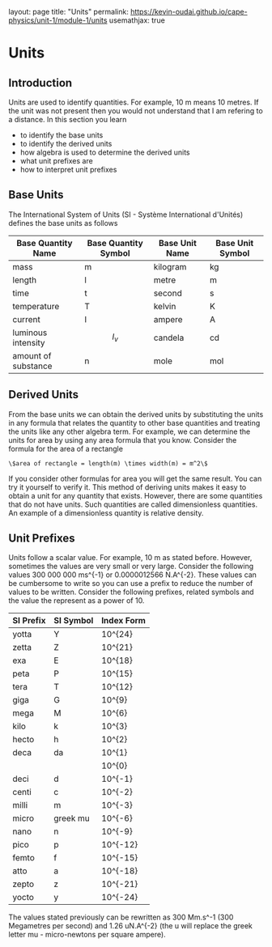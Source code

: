 layout: page
title: "Units"
permalink: https://kevin-oudai.github.io/cape-physics/unit-1/module-1/units
usemathjax: true

# Units

## Introduction

Units are used to identify quantities. For example, 10 m means 10 metres. If the unit was not present then you would not understand that I am refering to a distance. In this section you learn
- to identify the base units
- to identify the derived units
- how algebra is used to determine the derived units
- what unit prefixes are
- how to interpret unit prefixes

## Base Units

The International System of Units (SI - Système International d'Unités) defines the base units as follows

| Base Quantity Name | Base Quantity Symbol | Base Unit Name | Base Unit Symbol |
|--------------------|----------------------|----------------|------------------|
| mass               | m                    | kilogram       | kg               |
| length             | l                    | metre          | m                |
| time               | t                    | second         | s                |
| temperature        | T                    | kelvin         | K                |
| current            | I                    | ampere         | A                |
| luminous intensity | $$I_v$$              | candela        | cd               |
| amount of substance| n                    | mole           | mol              |

## Derived Units

From the base units we can obtain the derived units by substituting the units in any formula that relates the quantity to other base quantities and treating the units like any other algebra term. For example, we can determine the units for area by using any area formula that you know. Consider the formula for the area of a rectangle

```
\$area of rectangle = length(m) \times width(m) = m^2\$
```

If you consider other formulas for area you will get the same result. You can try it yourself to verify it. This method of deriving units makes it easy to obtain a unit for any quantity that exists. However, there are some quantities that do not have units. Such quantities are called dimensionless quantities. An example of a dimensionless quantity is relative density.

## Unit Prefixes

Units follow a scalar value. For example, 10 m as stated before. However, sometimes the values are very small or very large. Consider the following values 300 000 000 ms^{-1} or 0.0000012566 N.A^{-2}. These values can be cumbersome to write  so you can use a prefix to reduce the number of values to be written. Consider the following prefixes, related symbols and the value the represent as a power of 10.

| SI Prefix | SI Symbol | Index Form |
|-----------|-----------|------------|
| yotta     | Y         | 10^{24}    |
| zetta     | Z         | 10^{21}    |
| exa       | E         | 10^{18}    |
| peta      | P         | 10^{15}    |
| tera      | T         | 10^{12}    |
| giga      | G         | 10^{9}     |
| mega      | M         | 10^{6}     |
| kilo      | k         | 10^{3}     |
| hecto     | h         | 10^{2}     |
| deca      | da        | 10^{1}     |
|           |           | 10^{0}     |
| deci      | d         | 10^{-1}    |
| centi     | c         | 10^{-2}    |
| milli     | m         | 10^{-3}    |
| micro     | greek mu  | 10^{-6}    |
| nano      | n         | 10^{-9}    |
| pico      | p         | 10^{-12}   |
| femto     | f         | 10^{-15}   |
| atto      | a         | 10^{-18}   |
| zepto     | z         | 10^{-21}   |
| yocto     | y         | 10^{-24}   |

The values stated previously can be rewritten as 300 Mm.s^-1 (300 Megametres per second) and 1.26 uN.A^{-2} (the u will replace the greek letter mu - micro-newtons per square ampere).


